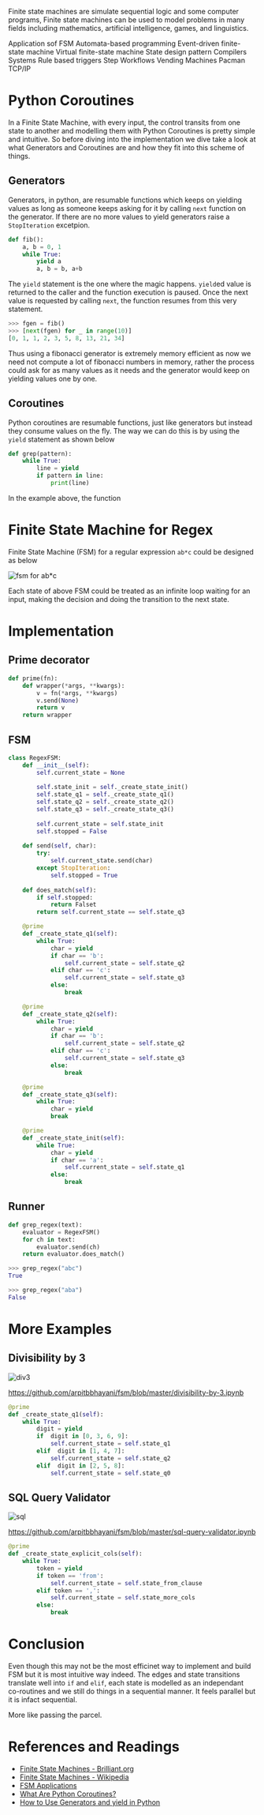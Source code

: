 Finite state machines are simulate sequential logic and some computer programs, Finite state machines can be used to model problems in many fields including mathematics, artificial intelligence, games, and linguistics. 

Application sof FSM
    Automata-based programming
    Event-driven finite-state machine
    Virtual finite-state machine
    State design pattern
    Compilers
    Systems
    Rule based triggers
    Step Workflows
Vending Machines
Pacman
TCP/IP

# Python Coroutines
In a Finite State Machine, with every input, the control transits from one state to another and modelling them with Python Coroutines is pretty simple and intuitive. So before diving into the implementation we dive take a look at what Generators and Coroutines are and how they fit into this scheme of things.

## Generators
Generators, in python, are resumable functions which keeps on yielding values as long as someone keeps asking for it by calling `next` function on the generator. If there are no more values to yield generators raise a `StopIteration` excetpion.

```py
def fib():
    a, b = 0, 1
    while True:
        yield a
        a, b = b, a+b
```

The `yield` statement is the one where the magic happens. `yield`ed value is returned to the caller and the function execution is paused. Once the next value is requested by calling `next`, the function resumes from this very statement.

```py
>>> fgen = fib()
>>> [next(fgen) for _ in range(10)]
[0, 1, 1, 2, 3, 5, 8, 13, 21, 34]
```

Thus using a fibonacci generator is extremely memory efficient as now we need not compute a lot of fibonacci numbers in memory, rather the process could ask for as many values as it needs and the generator would keep on yielding values one by one.

## Coroutines
Python coroutines are resumable functions, just like generators but instead they consume values on the fly. The way we can do this is by using the `yield` statement as shown below

```py
def grep(pattern):
    while True:
        line = yield
        if pattern in line:
            print(line)
```

In the example above, the function

# Finite State Machine for Regex
Finite State Machine (FSM) for a regular expression `ab*c` could be designed as below

![fsm for ab*c](https://user-images.githubusercontent.com/4745789/79634655-84fe9180-8189-11ea-9b94-f9ee563394bf.png)

Each state of above FSM could be treated as an infinite loop waiting for an input, making the decision and doing the transition to the next state.

# Implementation

## Prime decorator

```py
def prime(fn):
    def wrapper(*args, **kwargs):
        v = fn(*args, **kwargs)
        v.send(None)
        return v
    return wrapper
```

## FSM

```py
class RegexFSM:
    def __init__(self):
        self.current_state = None
        
        self.state_init = self._create_state_init()
        self.state_q1 = self._create_state_q1()
        self.state_q2 = self._create_state_q2()
        self.state_q3 = self._create_state_q3()
        
        self.current_state = self.state_init
        self.stopped = False
        
    def send(self, char):
        try:
            self.current_state.send(char)
        except StopIteration:
            self.stopped = True
        
    def does_match(self):
        if self.stopped:
            return Falset
        return self.current_state == self.state_q3

    @prime
    def _create_state_q1(self):
        while True:
            char = yield
            if char == 'b':
                self.current_state = self.state_q2
            elif char == 'c':
                self.current_state = self.state_q3
            else:
                break

    @prime
    def _create_state_q2(self):
        while True:
            char = yield
            if char == 'b':
                self.current_state = self.state_q2
            elif char == 'c':
                self.current_state = self.state_q3
            else:
                break

    @prime
    def _create_state_q3(self):
        while True:
            char = yield
            break

    @prime
    def _create_state_init(self):
        while True:
            char = yield
            if char == 'a':
                self.current_state = self.state_q1
            else:
                break
```

## Runner

```py
def grep_regex(text):
    evaluator = RegexFSM()
    for ch in text:
        evaluator.send(ch)
    return evaluator.does_match()
```

```py
>>> grep_regex("abc")
True

>>> grep_regex("aba")
False
```

# More Examples

## Divisibility by 3

![div3](https://user-images.githubusercontent.com/4745789/79635520-1290b000-818f-11ea-93ae-e2d1a4fc1e0b.png)

https://github.com/arpitbbhayani/fsm/blob/master/divisibility-by-3.ipynb

```py
@prime
def _create_state_q1(self):
    while True:
        digit = yield
        if  digit in [0, 3, 6, 9]:
            self.current_state = self.state_q1
        elif  digit in [1, 4, 7]:
            self.current_state = self.state_q2
        elif  digit in [2, 5, 8]:
            self.current_state = self.state_q0
```

## SQL Query Validator

![sql](https://user-images.githubusercontent.com/4745789/79635523-1c1a1800-818f-11ea-8afe-fe8065b55791.png)

https://github.com/arpitbbhayani/fsm/blob/master/sql-query-validator.ipynb

```py
@prime
def _create_state_explicit_cols(self):
    while True:
        token = yield
        if token == 'from':
            self.current_state = self.state_from_clause
        elif token == ',':
            self.current_state = self.state_more_cols
        else:
            break
```

# Conclusion
Even though this may not be the most efficinet way to implement and build FSM but it is most intuitive way indeed. The edges and state transitions translate well into `if` and `elif`, each state is modelled as an independant co-routines and we still do things in a sequential manner. It feels parallel but it is infact sequential.

More like passing the parcel.

# References and Readings

 - [Finite State Machines - Brilliant.org](https://brilliant.org/wiki/finite-state-machines/)
 - [Finite State Machines - Wikipedia](https://en.wikipedia.org/wiki/Finite-state_machine)
 - [FSM Applications](https://web.cs.ucdavis.edu/~rogaway/classes/120/spring13/eric-applications.pdf)
 - [What Are Python Coroutines?](https://realpython.com/lessons/what-are-python-coroutines/)
 - [How to Use Generators and yield in Python](https://realpython.com/introduction-to-python-generators/)
